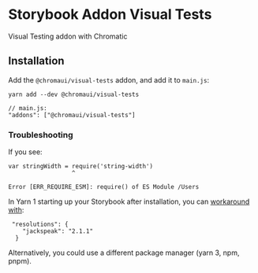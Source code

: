 # Storybook Addon Visual Tests

Visual Testing addon with Chromatic

## Installation

Add the `@chromaui/visual-tests` addon, and add it to `main.js`:

```
yarn add --dev @chromaui/visual-tests
```

```
// main.js:
"addons": ["@chromaui/visual-tests"]
```

### Troubleshooting

If you see:

```
var stringWidth = require('string-width')
                  ^

Error [ERR_REQUIRE_ESM]: require() of ES Module /Users
```

In Yarn 1 starting up your Storybook after installation, you can [workaround with](https://github.com/storybookjs/storybook/issues/22431#issuecomment-1630086092):

```
 "resolutions": {
    "jackspeak": "2.1.1"
  }
```

Alternatively, you could use a different package manager (yarn 3, npm, pnpm).